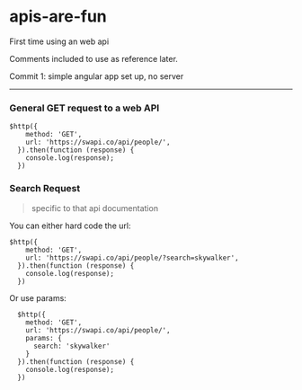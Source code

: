 # apis-are-fun

First time using an web api

Comments included to use as reference later. 

Commit 1: 
simple angular app set up, no server

---
### General GET request to a web API

```  
$http({
    method: 'GET',
    url: 'https://swapi.co/api/people/',
  }).then(function (response) {
    console.log(response);
  })
  ```



### Search Request
> specific to that api documentation

You can either hard code the url:
```
$http({
    method: 'GET',
    url: 'https://swapi.co/api/people/?search=skywalker',
  }).then(function (response) {
    console.log(response);
  })

```

Or use params: 
```
  $http({
    method: 'GET',
    url: 'https://swapi.co/api/people/',
    params: {
      search: 'skywalker'
    }
  }).then(function (response) {
    console.log(response);
  })
```
